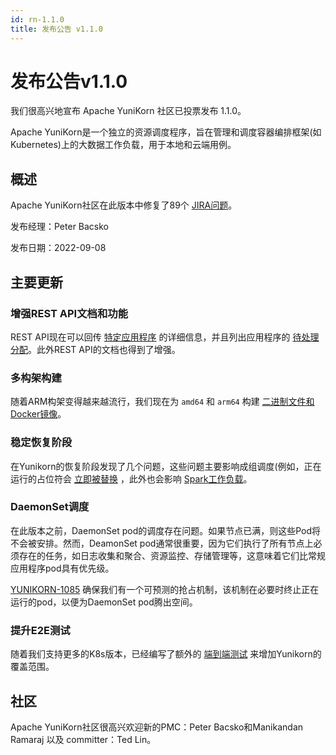 ```yaml
---
id: rn-1.1.0
title: 发布公告 v1.1.0
---
```


<!--
Licensed to the Apache Software Foundation (ASF) under one
or more contributor license agreements.  See the NOTICE file
distributed with this work for additional information
regarding copyright ownership.  The ASF licenses this file
to you under the Apache License, Version 2.0 (the
"License"); you may not use this file except in compliance
with the License.  You may obtain a copy of the License at

  http://www.apache.org/licenses/LICENSE-2.0

Unless required by applicable law or agreed to in writing,
software distributed under the License is distributed on an
"AS IS" BASIS, WITHOUT WARRANTIES OR CONDITIONS OF ANY
KIND, either express or implied.  See the License for the
specific language governing permissions and limitations
under the License.
-->
# 发布公告v1.1.0
我们很高兴地宣布 Apache YuniKorn 社区已投票发布 1.1.0。

Apache YuniKorn是一个独立的资源调度程序，旨在管理和调度容器编排框架(如Kubernetes)上的大数据工作负载，用于本地和云端用例。

## 概述
Apache YuniKorn社区在此版本中修复了89个 [JIRA问题](https://issues.apache.org/jira/issues/?filter=12351692)。

发布经理：Peter Bacsko

发布日期：2022-09-08

## 主要更新
### 增强REST API文档和功能
REST API现在可以回传 [特定应用程序](https://issues.apache.org/jira/browse/YUNIKORN-1217) 的详细信息，并且列出应用程序的 [待处理分配](https://issues.apache.org/jira/browse/YUNIKORN-1263)。此外REST API的文档也得到了增强。

### 多构架构建
随着ARM构架变得越来越流行，我们现在为 `amd64` 和 `arm64` 构建 [二进制文件和Docker镜像](https://issues.apache.org/jira/browse/YUNIKORN-1215)。

### 稳定恢复阶段
在Yunikorn的恢复阶段发现了几个问题，这些问题主要影响成组调度(例如，正在运行的占位符会 [立即被替换](https://issues.apache.org/jira/browse/YUNIKORN-1197) ，此外也会影响 [Spark工作负载](https://issues.apache.org/jira/browse/YUNIKORN-1217)。

### DaemonSet调度
在此版本之前，DaemonSet pod的调度存在问题。如果节点已满，则这些Pod将不会被安排。然而，DeamonSet pod通常很重要，因为它们执行了所有节点上必须存在的任务，如日志收集和聚合、资源监控、存储管理等，这意味着它们比常规应用程序pod具有优先级。

[YUNIKORN-1085](https://issues.apache.org/jira/browse/YUNIKORN-1085) 确保我们有一个可预测的抢占机制，该机制在必要时终止正在运行的pod，以便为DaemonSet pod腾出空间。

### 提升E2E测试
随着我们支持更多的K8s版本，已经编写了额外的 [端到端测试](https://issues.apache.org/jira/browse/YUNIKORN-751) 来增加Yunikorn的覆盖范围。

## 社区
Apache YuniKorn社区很高兴欢迎新的PMC：Peter Bacsko和Manikandan Ramaraj 以及 committer：Ted Lin。